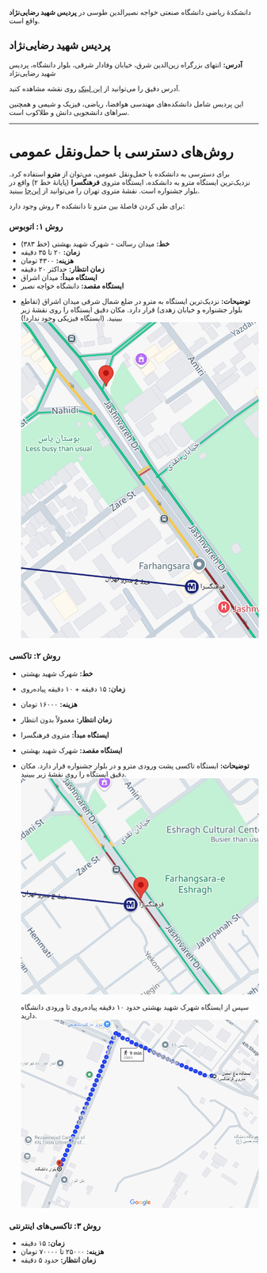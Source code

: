 دانشکدهٔ ریاضی دانشگاه صنعتی خواجه نصیرالدین طوسی در **پردیس شهید رضایی‌نژاد** واقع است. 
## پردیس شهید رضایی‌نژاد
**آدرس:** انتهای بزرگراه زین‌الدین شرق، خیابان وفادار شرقی، بلوار دانشگاه، پردیس شهید رضایی‌نژاد

آدرس دقیق را می‌توانید از [این لینک](https://maps.app.goo.gl/nP9GNwvvqNC3n4ra6) روی نقشه مشاهده کنید.

این پردیس شامل دانشکده‌های مهندسی هوافضا، ریاضی، فیزیک و شیمی و همچنین سراهای دانشجویی دانش و طلاکوب است.

---
# روش‌های دسترسی با حمل‌ونقل عمومی
برای دسترسی به دانشکده با حمل‌ونقل عمومی، می‌توان از **مترو** استفاده کرد. نزدیک‌ترین ایستگاه مترو به دانشکده، ایستگاه متروی **فرهنگسرا** (پایانهٔ خط ۲) واقع در بلوار جشنواره است. نقشهٔ متروی تهران را می‌توانید از [این‌جا](./Static/نقشهٔ%20مترو.pdf) ببینید.

برای طی کردن فاصلهٔ بین مترو تا دانشکده ۳ روش وجود دارد:
### روش ۱: اتوبوس
- **خط:** میدان رسالت - شهرک شهید بهشتی (خط ۳۸۳)
- **زمان:** ۲۰ تا ۳۵ دقیقه
- **هزینه:** ۴۳۰۰ تومان
- **زمان انتظار:** حداکثر ۲۰ دقیقه
- **ایستگاه مبدأ:** میدان اشراق
- **ایستگاه مقصد:** دانشگاه خواجه نصیر
+ **توضیحات:** نزدیک‌ترین ایستگاه به مترو در ضلع شمال شرقی میدان اشراق (تقاطع بلوار جشنواره و خیابان زهدی) قرار دارد. مکان دقیق ایستگاه را روی نقشهٔ زیر ببینید. (ایستگاه فیزیکی وجود ندارد!)
![](./Static/ایستگاه%20اتوبوس.jpg)

### روش ۲: تاکسی
- **خط:** شهرک شهید بهشتی
- **زمان:** ۱۵ دقیقه + ۱۰ دقیقه پیاده‌روی
- **هزینه:** ۱۶۰۰۰ تومان
- **زمان انتظار:** معمولاً بدون انتظار
- **ایستگاه مبدأ:** متروی فرهنگسرا
- **ایستگاه مقصد:** شهرک شهید بهشتی
- **توضیحات:** ایستگاه تاکسی پشت ورودی مترو و در بلوار جشنواره قرار دارد. مکان دقیق ایستگاه را روی نقشهٔ زیر ببینید.
	![](./Static/ایستگاه%20تاکسی.jpg)
	
	سپس از ایستگاه شهرک شهید بهشتی حدود ۱۰ دقیقه پیاده‌روی تا ورودی دانشگاه دارید.
	![](./Static/پیاده‌روی%20شهرک%20شهید%20بهشتی%20تا%20دانشکده.png)
### روش ۳:‌ تاکسی‌های اینترنتی
- **زمان:** ۱۵ دقیقه
- **هزینه:** ۲۵۰۰۰ تا ۷۰۰۰۰ تومان
- **زمان انتظار:** حدود ۵ دقیقه
